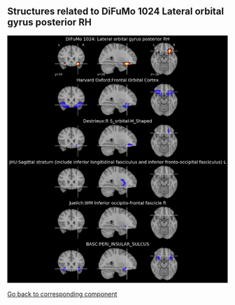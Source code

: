 


## Structures related to DiFuMo 1024 Lateral orbital gyrus posterior RH

![804](804.jpg "Structures related to DiFuMo 1024 Lateral orbital gyrus posterior RH")

[Go back to corresponding component](https://parietal-inria.github.io/DiFuMo/1024/html/804.html)